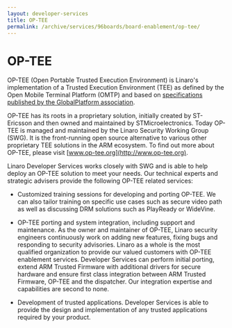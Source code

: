 ```yaml
---
layout: developer-services
title: OP-TEE
permalink: /archive/services/96boards/board-enablement/op-tee/
---
```

# OP-TEE

OP-TEE (Open Portable Trusted Execution Environment) is Linaro's implementation of a Trusted Execution Environment (TEE) as defined by the Open Mobile Terminal Platform (OMTP) and based on [specifications published by the GlobalPlatform association](https://www.globalplatform.org/mediaguidetee.asp).

OP-TEE has its roots in a proprietary solution, initially created by ST-Ericsson and then owned and maintained by STMicroelectronics. Today OP-TEE is managed and maintained by the Linaro Security Working Group (SWG).  It is the front-running open source alternative to various other proprietary TEE solutions in the ARM ecosystem.  To find out more about OP-TEE, please visit [www.op-tee.org](http://www.op-tee.org).

Linaro Developer Services works closely with SWG and is able to help deploy an OP-TEE solution to meet your needs. Our  technical experts and strategic advisers provide the following OP-TEE related services:

- 
    Customized training sessions for developing and porting OP-TEE.  We can also tailor training on specific use cases such as secure video path as well as discussing DRM solutions such as PlayReady or WideVine.
- 
    OP-TEE porting and system integration, including support and maintenance. As the owner and maintainer of OP-TEE, Linaro security engineers continuously work on adding new features, fixing bugs and responding to security advisories.  Linaro as a whole is the most qualified organization to provide our valued customers with OP-TEE enablement services.  Developer Services can perform initial porting, extend ARM Trusted Firmware with additional drivers for secure hardware and ensure first class integration between ARM Trusted Firmware, OP-TEE and the dispatcher. Our integration expertise and capabilities are second to none.

-
    Development of trusted applications.  Developer Services is able to provide the design and implementation of any trusted applications required by your product.
